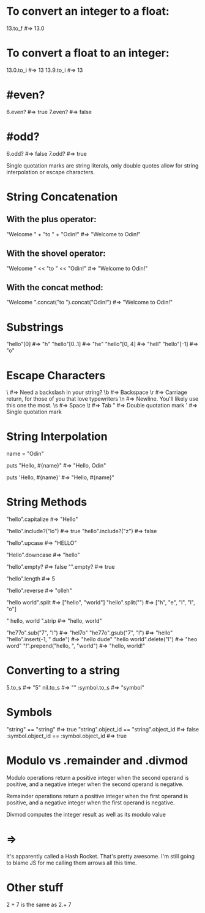 # To convert an integer to a float:
13.to_f   #=> 13.0

# To convert a float to an integer:
<!-- No rounding is done -->
13.0.to_i #=> 13
13.9.to_i #=> 13

# #even?
6.even? #=> true
7.even? #=> false

# #odd?
6.odd? #=> false
7.odd? #=> true

Single quotation marks are string literals, only double quotes allow for string interpolation or escape characters.

# String Concatenation
## With the plus operator:
"Welcome " + "to " + "Odin!"    #=> "Welcome to Odin!"

## With the shovel operator:
"Welcome " << "to " << "Odin!"  #=> "Welcome to Odin!"

## With the concat method:
"Welcome ".concat("to ").concat("Odin!")  #=> "Welcome to Odin!"

# Substrings
"hello"[0]      #=> "h"
"hello"[0..1]   #=> "he"
"hello"[0, 4]   #=> "hell"
"hello"[-1]     #=> "o"

# Escape Characters
\\  #=> Need a backslash in your string?
\b  #=> Backspace
\r  #=> Carriage return, for those of you that love typewriters
\n  #=> Newline. You'll likely use this one the most.
\s  #=> Space
\t  #=> Tab
\"  #=> Double quotation mark
\'  #=> Single quotation mark

# String Interpolation
name = "Odin"

puts "Hello, #{name}" #=> "Hello, Odin"
<!-- Only works with double quotes -->
puts 'Hello, #{name}' #=> "Hello, #{name}"

# String Methods
"hello".capitalize #=> "Hello"

"hello".include?("lo")  #=> true
"hello".include?("z")   #=> false

"hello".upcase  #=> "HELLO"

"Hello".downcase  #=> "hello"

"hello".empty?  #=> false
"".empty?       #=> true

"hello".length  #=> 5

"hello".reverse  #=> "olleh"

"hello world".split  #=> ["hello", "world"]
"hello".split("")    #=> ["h", "e", "l", "l", "o"]

" hello, world   ".strip  #=> "hello, world"

"he77o".sub("7", "l")           #=> "hel7o"
"he77o".gsub("7", "l")          #=> "hello"
"hello".insert(-1, " dude")     #=> "hello dude"
"hello world".delete("l")       #=> "heo word"
"!".prepend("hello, ", "world") #=> "hello, world!"

# Converting to a string
5.to_s        #=> "5"
nil.to_s      #=> ""
:symbol.to_s  #=> "symbol"

# Symbols
"string" == "string"  #=> true
"string".object_id == "string".object_id  #=> false
:symbol.object_id == :symbol.object_id    #=> true

# Modulo vs .remainder and .divmod
Modulo operations return a positive integer when the second operand is positive, and a negative integer when the second operand is negative.

Remainder operations return a positive integer when the first operand is positive, and a negative integer when the first operand is negative.

Divmod computes the integer result as well as its modulo value

# =>
It's apparently called a Hash Rocket.  That's pretty awesome.  I'm still going to blame JS for me calling them arrows all this time.

# Other stuff
2 + 7
is the same as
2.+ 7

